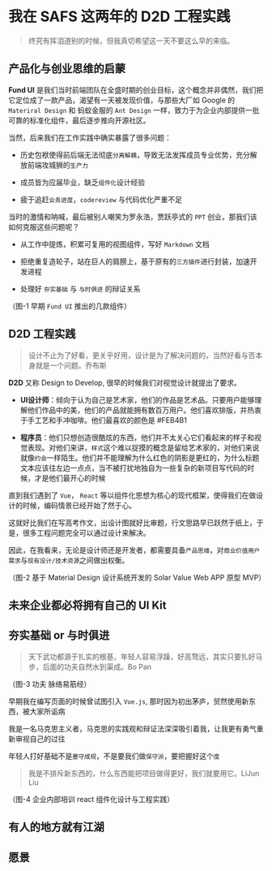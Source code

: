 # 我在 SAFS 这两年的 D2D 工程实践

> 终究有挥泪道别的时候，但我真切希望这一天不要这么早的来临。

## 产品化与创业思维的启蒙

**Fund UI** 是我们当时前端团队在全盛时期的创业目标，这个概念并非偶然，我们把它定位成了一款产品，渴望有一天被发现价值，与那些大厂如 Google 的 `Materiral Design` 和 蚂蚁金服的 `Ant Design` 一样，致力于为企业内部提供一批可靠的标准化组件，最后逐步推向开源社区。

当然，后来我们在工作实践中确实暴露了很多问题：

- 历史包袱使得前后端无法彻底`分离解耦`，导致无法发挥成员专业优势，充分解放前端攻城狮的`生产力`

- 成员皆为应届毕业，缺乏`组件化`设计经验

- 疲于追赶`业务进度`，`codereview` 与代码优化严重不足

当时的激情和呐喊，最后被别人嘲笑为罗永浩，贾跃亭式的 `PPT` 创业，那我们该如何克服这些问题呢？

- 从工作中提炼，积累可复用的视图组件，写好 `Markdown` 文档

- 拒绝重复造轮子，站在巨人的肩膀上，基于原有的`三方插件`进行封装，加速开发进程

- 处理好 `夯实基础` 与 `与时俱进` 的辩证关系

（图-1 早期 `Fund UI` 推出的几款组件）

## D2D 工程实践

> 设计不止为了好看，更关乎好用，设计是为了解决问题的，当然好看与否本身就是一个问题。乔布斯

**D2D** 又称 Design to Develop, 很早的时候我们对视觉设计就提出了要求。

- **UI设计师**：倾向于认为自己是艺术家，他们的作品是艺术品。只要用户能够理解他们作品中的美，他们的产品就能拥有数百万用户。他们喜欢排版，并热衷于手工艺和手冲咖啡。他们最喜欢的颜色是 #FEB4B1

- **程序员**：他们只想创造很酷炫的东西，他们并不太关心它们看起来的样子和视觉表现。对他们来讲，`样式`这个难以捉摸的概念是留给艺术家的，对他们来说就像`约会`一样陌生。他们并不能理解为什么红色的阴影是更红的，为什么标题文本应该往左边一点点，当不被打扰地独自为一些复杂的新项目写代码的时候，才是他们最开心的时候

直到我们遇到了 `Vue`， `React` 等以组件化思想为核心的现代框架，使得我们在做设计的时候，编码情景已经开始了然于心。

这就好比我们在写高考作文，出设计图就好比审题，行文思路早已跃然于纸上，于是，很多工程问题完全可以通过设计来解决。

因此，在我看来，无论是设计师还是开发者，都需要具备`产品思维`，对`商业价值用户需求`与`现有设计/技术资源`之间做出权衡。

（图-2 基于 Material Design 设计系统开发的 Solar Value Web APP 原型 MVP）

## 未来企业都必将拥有自己的 UI Kit 



## 夯实基础 or 与时俱进

> 天下武功都源于扎实的根基，年轻人容易浮躁，好高骛远，其实只要扎好马步，后面的功夫自然水到渠成。Bo Pan

（图-3 功夫 脉络易筋经）

早期我在编写页面的时候曾试图引入 `Vue.js`, 那时因为初出茅庐，贸然使用新东西，被大家所诟病

我是一名马克思主义者，马克思的实践观和辩证法深深吸引着我，让我更有勇气重新审视自己的过往

年轻人打好基础不是`墨守成规`，不是要我们做`保守派`，要把握好这个`度`

> 我是不排斥新东西的，什么东西能把项目做得更好，我们就要用它。LiJun Liu

（图-4 企业内部培训 react 组件化设计与工程实践）

## 有人的地方就有江湖

> 


## 愿景
